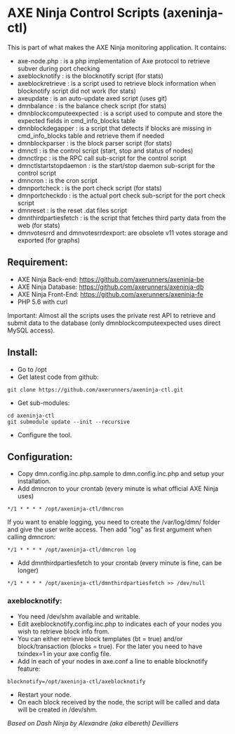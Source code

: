 # AXE Ninja Control Scripts (axeninja-ctl)

This is part of what makes the AXE Ninja monitoring application.
It contains:
* axe-node.php : is a php implementation of Axe protocol to retrieve subver during port checking
* axeblocknotify : is the blocknotify script (for stats)
* axeblockretrieve : is a script used to retrieve block information when blocknotify script did not work (for stats)
* axeupdate : is an auto-update axed script (uses git)
* dmnbalance : is the balance check script (for stats)
* dmnblockcomputeexpected : is a script used to compute and store the expected fields in cmd_info_blocks table
* dmnblockdegapper : is a script that detects if blocks are missing in cmd_info_blocks table and retrieve them if needed
* dmnblockparser : is the block parser script (for stats)
* dmnctl : is the control script (start, stop and status of nodes)
* dmnctlrpc : is the RPC call sub-script for the control script
* dmnctlstartstopdaemon : is the start/stop daemon sub-script for the control script
* dmncron : is the cron script
* dmnportcheck : is the port check script (for stats)
* dmnportcheckdo : is the actual port check sub-script for the port check script
* dmnreset : is the reset .dat files script
* dmnthirdpartiesfetch : is the script that fetches third party data from the web (for stats)
* dmnvotesrrd and dmnvotesrrdexport: are obsolete v11 votes storage and exported (for graphs)

## Requirement:
* AXE Ninja Back-end: https://github.com/axerunners/axeninja-be
* AXE Ninja Database: https://github.com/axerunners/axeninja-db
* AXE Ninja Front-End: https://github.com/axerunners/axeninja-fe
* PHP 5.6 with curl

Important: Almost all the scripts uses the private rest API to retrieve and submit data to the database (only dmnblockcomputeexpected uses direct MySQL access).

## Install:
* Go to /opt
* Get latest code from github:
```shell
git clone https://github.com/axerunners/axeninja-ctl.git
```
* Get sub-modules:
```shell
cd axeninja-ctl
git submodule update --init --recursive
```
* Configure the tool.

## Configuration:
* Copy dmn.config.inc.php.sample to dmn.config.inc.php and setup your installation.
* Add dmncron to your crontab (every minute is what official AXE Ninja uses)
```
*/1 * * * * /opt/axeninja-ctl/dmncron
```
If you want to enable logging, you need to create the /var/log/dmn/ folder and give the user write access.
Then add "log" as first argument when calling dmncron:
```
*/1 * * * * /opt/axeninja-ctl/dmncron log
```
* Add dmnthirdpartiesfetch to your crontab (every minute is fine, can be longer)
```
*/1 * * * * /opt/axeninja-ctl/dmnthirdpartiesfetch >> /dev/null
```

### axeblocknotify:
* You need /dev/shm available and writable.
* Edit axeblocknotify.config.inc.php to indicates each of your nodes you wish to retrieve block info from.
* You can either retrieve block templates (bt = true) and/or block/transaction (blocks = true). For the later you need to have txindex=1 in your axe config file.
* Add in each of your nodes in axe.conf a line to enable blocknotify feature:
```
blocknotify=/opt/axeninja-ctl/axeblocknotify
```
* Restart your node.
* On each block received by the node, the script will be called and data will be created in /dev/shm.

_Based on Dash Ninja by Alexandre (aka elbereth) Devilliers_
